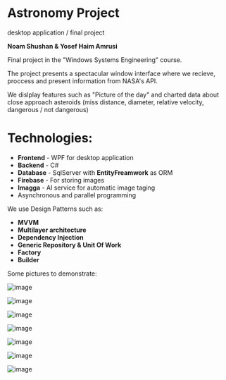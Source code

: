 # Astronomy Project
desktop application / final project

**Noam Shushan & Yosef Haim Amrusi**

Final project in the "Windows Systems Engineering" course.

The project presents a spectacular window interface where we recieve, proccess and present information from NASA's API.

We dislplay features such as "Picture of the day" and charted data about close approach asteroids (miss distance, diameter, relative velocity, dangerous / not dangerous)  

# Technologies:

* **Frontend** - WPF for desktop application
* **Backend** - C#
* **Database** - SqlServer with **EntityFreamwork** as ORM
* **Firebase** - For storing images
* **Imagga** - AI service for automatic image taging
* Asynchronous and parallel programming

We use Design Patterns such as:
* **MVVM**
* **Multilayer architecture**
* **Dependency Injection**
* **Generic Repository & Unit Of Work**
* **Factory**
* **Builder**

 Some pictures to demonstrate:
 
![image](https://user-images.githubusercontent.com/40955004/162939000-86033d29-c017-4a59-9301-8faf71e5e474.png)


![image](https://user-images.githubusercontent.com/40955004/162939084-e9f070c0-d41b-4e3a-b674-a509f9f45b49.png)


![image](https://user-images.githubusercontent.com/40955004/162939224-d2e0cca5-c4e3-4a5c-8f3e-a96df289d858.png)


![image](https://user-images.githubusercontent.com/40955004/162939298-c5775908-da90-4e5d-862d-55e0748148a5.png)


![image](https://user-images.githubusercontent.com/40955004/162939562-fdcd8b8e-071d-4191-9217-d917964564e2.png)


![image](https://user-images.githubusercontent.com/40955004/162939689-d25130a3-2de6-4a02-a77e-1cad4c51b2d3.png)


![image](https://user-images.githubusercontent.com/40955004/162939800-cfc4964a-5b6c-4db2-a28d-5d1edcd44f49.png)

